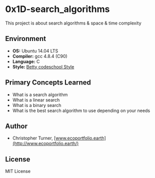 # 0x1D-search_algorithms

This project is about search algorithms & space & time complexity

## Environment

* __OS:__ Ubuntu 14.04 LTS
* __Compiler:__ gcc 4.8.4 (C90)
* __Language:__ C
* __Style:__ [Betty codeschool Style](https://github.com/codeschoolschool/Betty)

## Primary Concepts Learned

* What is a search algorithm
* What is a linear search
* What is a binary search
* What is the best search algorithm to use depending on your needs

## Author

* Christopher Turner, [www.ecoportfolio.earth](http://www.ecoportfolio.earth/)

## License

MIT License
